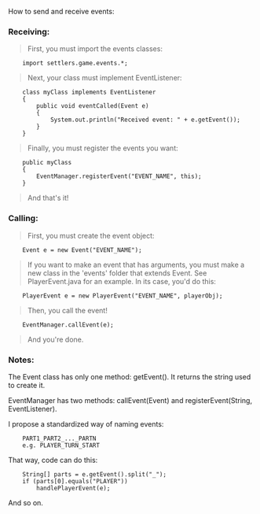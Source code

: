 How to send and receive events:

### Receiving: ###
> First, you must import the events classes:
```
    import settlers.game.events.*;
```
> Next, your class must implement EventListener:
```
    class myClass implements EventListener
    {
        public void eventCalled(Event e)
        {
            System.out.println("Received event: " + e.getEvent());
        }
    } 
```
> Finally, you must register the events you want:
```
    public myClass
    {
        EventManager.registerEvent("EVENT_NAME", this);
    }
```
> And that's it!

### Calling: ###
> First, you must create the event object:
```
    Event e = new Event("EVENT_NAME");
```
> If you want to make an event that has arguments, you must make
> a new class in the 'events' folder that extends Event.
> See PlayerEvent.java for an example.  In its case, you'd do this:
```
    PlayerEvent e = new PlayerEvent("EVENT_NAME", playerObj);
```
> Then, you call the event!
```
    EventManager.callEvent(e);
```
> And you're done.


### Notes: ###
The Event class has only one method: getEvent().  It returns the string
used to create it.

EventManager has two methods: callEvent(Event) and registerEvent(String, EventListener).

I propose a standardized way of naming events:
```
    PART1_PART2_..._PARTN
    e.g. PLAYER_TURN_START
```
That way, code can do this:
```
    String[] parts = e.getEvent().split("_");
    if (parts[0].equals("PLAYER"))
        handlePlayerEvent(e);
```
And so on.